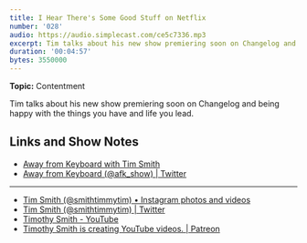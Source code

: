 ```yaml
---
title: I Hear There's Some Good Stuff on Netflix
number: '028'
audio: https://audio.simplecast.com/ce5c7336.mp3
excerpt: Tim talks about his new show premiering soon on Changelog and being happy with the things you have and life you lead.
duration: '00:04:57'
bytes: 3550000
---
```


**Topic:** Contentment

Tim talks about his new show premiering soon on Changelog and being happy with the things you have and life you lead.

## Links and Show Notes

- [Away from Keyboard with Tim Smith](https://changelog.com/afk)
- [Away from Keyboard (@afk_show) \| Twitter](https://twitter.com/afk_show/)

---

- [Tim Smith (@smithtimmytim) • Instagram photos and videos](https://www.instagram.com/smithtimmytim/)
- [Tim Smith (@smithtimmytim) \| Twitter](https://twitter.com/smithtimmytim)
- [Timothy Smith - YouTube](https://www.youtube.com/smithtimmytim)
- [Timothy Smith is creating YouTube videos. \| Patreon](https://www.patreon.com/smithtimmytim)
